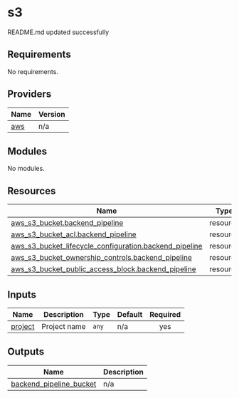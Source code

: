 # s3

<!-- BEGINNING OF PRE-COMMIT-TERRAFORM DOCS HOOK -->
README.md updated successfully
<!-- END OF PRE-COMMIT-TERRAFORM DOCS HOOK -->

<!-- BEGIN_TF_DOCS -->
## Requirements

No requirements.

## Providers

| Name | Version |
|------|---------|
| <a name="provider_aws"></a> [aws](#provider\_aws) | n/a |

## Modules

No modules.

## Resources

| Name | Type |
|------|------|
| [aws_s3_bucket.backend_pipeline](https://registry.terraform.io/providers/hashicorp/aws/latest/docs/resources/s3_bucket) | resource |
| [aws_s3_bucket_acl.backend_pipeline](https://registry.terraform.io/providers/hashicorp/aws/latest/docs/resources/s3_bucket_acl) | resource |
| [aws_s3_bucket_lifecycle_configuration.backend_pipeline](https://registry.terraform.io/providers/hashicorp/aws/latest/docs/resources/s3_bucket_lifecycle_configuration) | resource |
| [aws_s3_bucket_ownership_controls.backend_pipeline](https://registry.terraform.io/providers/hashicorp/aws/latest/docs/resources/s3_bucket_ownership_controls) | resource |
| [aws_s3_bucket_public_access_block.backend_pipeline](https://registry.terraform.io/providers/hashicorp/aws/latest/docs/resources/s3_bucket_public_access_block) | resource |

## Inputs

| Name | Description | Type | Default | Required |
|------|-------------|------|---------|:--------:|
| <a name="input_project"></a> [project](#input\_project) | Project name | `any` | n/a | yes |

## Outputs

| Name | Description |
|------|-------------|
| <a name="output_backend_pipeline_bucket"></a> [backend\_pipeline\_bucket](#output\_backend\_pipeline\_bucket) | n/a |
<!-- END_TF_DOCS -->
